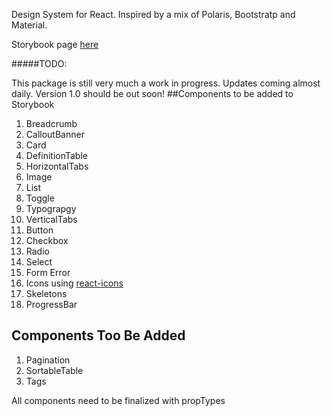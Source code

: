 Design System for React. Inspired by a mix of Polaris, Bootstratp and Material.

Storybook page [here](https://jmdesign.netlify.com/)

#####TODO:

This package is still very much a work in progress. Updates coming almost daily. Version 1.0 should be out soon!
##Components to be added to Storybook

1. Breadcrumb
1. CalloutBanner
1. Card
1. DefinitionTable
1. HorizontalTabs
1. Image
1. List
1. Toggle
1. Typograpgy
1. VerticalTabs
1. Button
1. Checkbox
1. Radio
1. Select
1. Form Error
1. Icons using [react-icons](https://react-icons.github.io/search)
1. Skeletons
1. ProgressBar

## Components Too Be Added

1. Pagination
1. SortableTable
1. Tags

All components need to be finalized with propTypes
